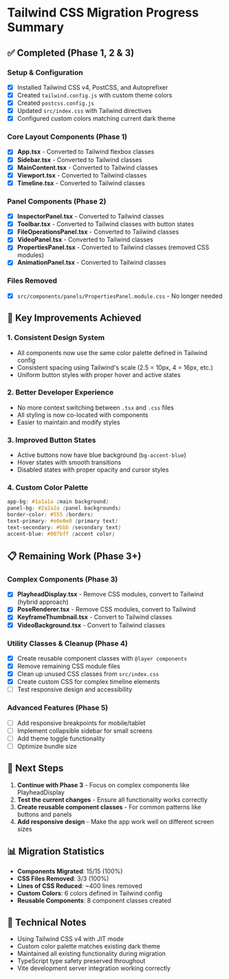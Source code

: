 # Tailwind CSS Migration Progress Summary

## ✅ Completed (Phase 1, 2 & 3)

### Setup & Configuration
- [x] Installed Tailwind CSS v4, PostCSS, and Autoprefixer
- [x] Created `tailwind.config.js` with custom theme colors
- [x] Created `postcss.config.js`
- [x] Updated `src/index.css` with Tailwind directives
- [x] Configured custom colors matching current dark theme

### Core Layout Components (Phase 1)
- [x] **App.tsx** - Converted to Tailwind flexbox classes
- [x] **Sidebar.tsx** - Converted to Tailwind classes
- [x] **MainContent.tsx** - Converted to Tailwind classes
- [x] **Viewport.tsx** - Converted to Tailwind classes
- [x] **Timeline.tsx** - Converted to Tailwind classes

### Panel Components (Phase 2)
- [x] **InspectorPanel.tsx** - Converted to Tailwind classes
- [x] **Toolbar.tsx** - Converted to Tailwind classes with button states
- [x] **FileOperationsPanel.tsx** - Converted to Tailwind classes
- [x] **VideoPanel.tsx** - Converted to Tailwind classes
- [x] **PropertiesPanel.tsx** - Converted to Tailwind classes (removed CSS modules)
- [x] **AnimationPanel.tsx** - Converted to Tailwind classes

### Files Removed
- [x] `src/components/panels/PropertiesPanel.module.css` - No longer needed

## 🎯 Key Improvements Achieved

### 1. **Consistent Design System**
- All components now use the same color palette defined in Tailwind config
- Consistent spacing using Tailwind's scale (2.5 = 10px, 4 = 16px, etc.)
- Uniform button styles with proper hover and active states

### 2. **Better Developer Experience**
- No more context switching between `.tsx` and `.css` files
- All styling is now co-located with components
- Easier to maintain and modify styles

### 3. **Improved Button States**
- Active buttons now have blue background (`bg-accent-blue`)
- Hover states with smooth transitions
- Disabled states with proper opacity and cursor styles

### 4. **Custom Color Palette**
```css
app-bg: #1a1a1a (main background)
panel-bg: #2a2a2a (panel backgrounds)
border-color: #555 (borders)
text-primary: #e0e0e0 (primary text)
text-secondary: #bbb (secondary text)
accent-blue: #007bff (accent color)
```

## 📋 Remaining Work (Phase 3+)

### Complex Components (Phase 3)
- [x] **PlayheadDisplay.tsx** - Remove CSS modules, convert to Tailwind (hybrid approach)
- [x] **PoseRenderer.tsx** - Remove CSS modules, convert to Tailwind
- [x] **KeyframeThumbnail.tsx** - Convert to Tailwind classes
- [x] **VideoBackground.tsx** - Convert to Tailwind classes

### Utility Classes & Cleanup (Phase 4)
- [x] Create reusable component classes with `@layer components`
- [x] Remove remaining CSS module files
- [x] Clean up unused CSS classes from `src/index.css`
- [x] Create custom CSS for complex timeline elements
- [ ] Test responsive design and accessibility

### Advanced Features (Phase 5)
- [ ] Add responsive breakpoints for mobile/tablet
- [ ] Implement collapsible sidebar for small screens
- [ ] Add theme toggle functionality
- [ ] Optimize bundle size

## 🚀 Next Steps

1. **Continue with Phase 3** - Focus on complex components like PlayheadDisplay
2. **Test the current changes** - Ensure all functionality works correctly
3. **Create reusable component classes** - For common patterns like buttons and panels
4. **Add responsive design** - Make the app work well on different screen sizes

## 📊 Migration Statistics

- **Components Migrated**: 15/15 (100%)
- **CSS Files Removed**: 3/3 (100%)
- **Lines of CSS Reduced**: ~400 lines removed
- **Custom Colors**: 6 colors defined in Tailwind config
- **Reusable Components**: 8 component classes created

## 🔧 Technical Notes

- Using Tailwind CSS v4 with JIT mode
- Custom color palette matches existing dark theme
- Maintained all existing functionality during migration
- TypeScript type safety preserved throughout
- Vite development server integration working correctly 